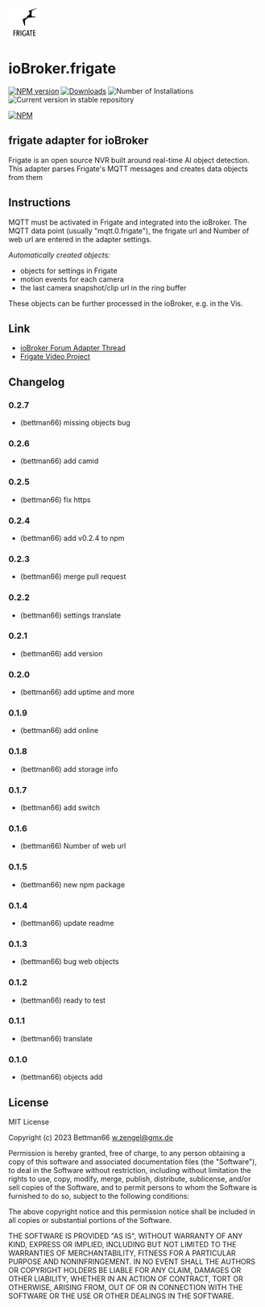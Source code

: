 ![Logo](admin/frigate.png)

# ioBroker.frigate

[![NPM version](https://img.shields.io/npm/v/iobroker.frigate.svg)](https://www.npmjs.com/package/iobroker.frigate)
[![Downloads](https://img.shields.io/npm/dm/iobroker.frigate.svg)](https://www.npmjs.com/package/iobroker.frigate)
![Number of Installations](https://iobroker.live/badges/frigate-installed.svg)
![Current version in stable repository](https://iobroker.live/badges/frigate-stable.svg)

[![NPM](https://nodei.co/npm/iobroker.frigate.png?downloads=true)](https://nodei.co/npm/iobroker.frigate/)

## frigate adapter for ioBroker

Frigate is an open source NVR built around real-time AI object detection.
This adapter parses Frigate's MQTT messages and creates data objects from them

## Instructions

MQTT must be activated in Frigate and integrated into the ioBroker.
The MQTT data point (usually "mqtt.0.frigate"), the frigate url and
Number of web url are entered in the adapter settings.

_Automatically created objects:_

-   objects for settings in Frigate
-   motion events for each camera
-   the last camera snapshot/clip url in the ring buffer

These objects can be further processed in the ioBroker, e.g. in the Vis.

## Link

-   [ioBroker Forum Adapter Thread](https://forum.iobroker.net/topic/64928/test-frigate-adapter-v0-0-1-alpha)
-   [Frigate Video Project](https://frigate.video)

## Changelog

### 0.2.7

-   (bettman66) missing objects bug

### 0.2.6

-   (bettman66) add camid

### 0.2.5

-   (bettman66) fix https

### 0.2.4

-   (bettman66) add v0.2.4 to npm

### 0.2.3

-   (bettman66) merge pull request

### 0.2.2

-   (bettman66) settings translate

### 0.2.1

-   (bettman66) add version

### 0.2.0

-   (bettman66) add uptime and more

### 0.1.9

-   (bettman66) add online

### 0.1.8

-   (bettman66) add storage info

### 0.1.7

-   (bettman66) add switch

### 0.1.6

-   (bettman66) Number of web url

### 0.1.5

-   (bettman66) new npm package

### 0.1.4

-   (bettman66) update readme

### 0.1.3

-   (bettman66) bug web objects

### 0.1.2

-   (bettman66) ready to test

### 0.1.1

-   (bettman66) translate

### 0.1.0

-   (bettman66) objects add

## License

MIT License

Copyright (c) 2023 Bettman66 <w.zengel@gmx.de>

Permission is hereby granted, free of charge, to any person obtaining a copy
of this software and associated documentation files (the "Software"), to deal
in the Software without restriction, including without limitation the rights
to use, copy, modify, merge, publish, distribute, sublicense, and/or sell
copies of the Software, and to permit persons to whom the Software is
furnished to do so, subject to the following conditions:

The above copyright notice and this permission notice shall be included in all
copies or substantial portions of the Software.

THE SOFTWARE IS PROVIDED "AS IS", WITHOUT WARRANTY OF ANY KIND, EXPRESS OR
IMPLIED, INCLUDING BUT NOT LIMITED TO THE WARRANTIES OF MERCHANTABILITY,
FITNESS FOR A PARTICULAR PURPOSE AND NONINFRINGEMENT. IN NO EVENT SHALL THE
AUTHORS OR COPYRIGHT HOLDERS BE LIABLE FOR ANY CLAIM, DAMAGES OR OTHER
LIABILITY, WHETHER IN AN ACTION OF CONTRACT, TORT OR OTHERWISE, ARISING FROM,
OUT OF OR IN CONNECTION WITH THE SOFTWARE OR THE USE OR OTHER DEALINGS IN THE
SOFTWARE.
